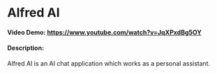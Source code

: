 # Alfred AI
#### Video Demo: https://www.youtube.com/watch?v=JqXPxdBg5OY
#### Description:
Alfred AI is an AI chat application which works as a personal assistant. 
